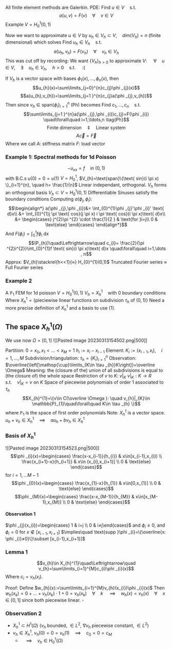 All finite element methods are Galerkin.
PDE:
Find $u\in V \quad\text{s.t.}\quad$ 
$$a(u,v)=F(v)\quad\forall\quad v\in V \tag{P}$$
	Example $V=H^{1}_{0}(0,1)$ 

Now we want to approximate $u\in V$ by 
$u_{h}\in V_{h}\subset V, \quad dim(V_{h})=n$  (finite dimensional)
which solves
Find $u_{h}\in V_{h} \quad\text{s.t.}\quad$
$$a(u_{h},v_{h})=F(v_{h})\quad\forall\quad v_{h}\in V_{h}\tag{Ph}$$
This was cut off by recording:
	We want $\{V_{h} \}_{h>0}$ to approximate $V$:
	$\quad\forall\quad u\in V, \quad \exists \quad u_{h}\in V_{h}, \quad h>0 \quad\text{s.t.}\quad$
:(

If $V_{h}$ is a vector space with bases
$\phi_{1}(x),\ldots, \phi _{n}(x)$, then
$$u_{h}(x)=\sum\limits_{j=0}^{n}c_{j}\phi _{j}(x)$$
$$a(u_{h},v_{h})=\sum\limits_{j=1 }^{n}c_{j}a(\phi _{j},v_{h})$$
Then since $v_{h}\in \text{span}\{\phi _{i} \}_{i=1}^{n}$
(Ph) becomes
Find $c_{1},\ldots,c_{n} \quad\text{s.t.}\quad$ 
$$\sum\limits_{j=1 }^{n}a(\phi _{j},\phi _{i})c_{j}=F(\phi _{i}) \quad\forall\quad i=1,\ldots,n \tag{Ph}$$
$$\text{Finite dimension}\quad \Updownarrow \quad \text{Linear system}$$
$$A \vec{c}=\vec{F} \tag{1}$$
Where we call
	$A$: stiffness matrix
	$F:$ load vector

### Example 1: Spectral methods for 1d Poisson
$$-u_{xx}=f \quad \text{in } (0,1)$$
with B.C.s $u(0)=0=u(1)$
$V=H^{1}_{0}$,     $V_{h}=\text{span}\{\text{ sin}(i \pi x) \}_{i=1}^{n}, \quad h= \frac{1}{n}$
	Linear independant, orthogonal.
	$V_{h}$ forms an orthogonal basis
	$V_{h}\subset V=H_{0}^{1}(0,1)$ 
		Differentiable
		Sinuses satisfy the boundary conditions
	Computing $a(\phi _{j},\phi _{i})$:
	$$\begin{align*}
	a(\phi _{j},\phi _{i})&= \int_{0}^{1}\phi _{j}'\phi _{i}' \text{ d}x\\
	&=  \int_{0}^{1}j \pi \text{ cos}(j \pi x) i \pi \text{ cos}(i \pi x)\text{ d}x\\
	&= \begin{cases}
	j^{2}\pi ^{2} \cdot \frac{1}{2  }  & \text{for }i=j\\
	0 & \text{else}
	\end{cases}
	\end{align*}$$
	And
	$F(\phi _{i})=\int_{0}^{1}f \phi_{i}\text{ d}x$
$$(P_{h})\quad\Leftrightarrow\quad c_{i}= \frac{2}{\pi ^{2}i^{2}}\int_{0}^{1}f \text{ sin}(i \pi x)\text{ d}x \quad\forall\quad i=1,\dots , n$$
Approx: $V_{h}\stackrel{h<<1}{≈} H_{0}^{1}(0,1)$
	Truncated Fourier series $≈$ Full Fourier series


### Example 2
A $\mathbb{P}_{1}$ FEM for 1d poisson
$V=H_{0}^{1}(0,1)$
$V_{h}=X^{1}_{h} \quad \text{with } 0 \text{ boundary conditions}$
Where $X^{1}_{h}=\{\text{pieciewise linear functions on subdivision } \tau _{h} \text{ of }(0,1) \}$
Need a more precise definition of $X_{h}^{1}$ and a basis to use $(1)$.

## The space $X_{h}^{1}(\Omega )$
We use now $\Omega =[0,1]$
![[Pasted image 20230313154502.png|500]]

Partition: $0=x_{0},x_{1}<\dots<x_{M}=1$
$h_{i}:= x_{i}-x_{i-1}$
Element: $K_{i}:=(x_{i-1},x_{i}), \quad i=1,\dots,M$
Subdivision/triangulation: $\tau _{h}=\{K_{i}  \}_{i=1}^{n}$
	Observation: $\overline{\left[\mathop{\cup}\limits_{K\in \tau _{h}}K\right]}=\overline \Omega$ 
	Meaning: the (closure of the) union of all subdivisions is equal to (the closure of) the whole space
Restriction of $v$ to $K$: $v|_{K}$
	$v|_{K}: K\to R \quad\text{s.t.}\quad v|_{K}=v \text{ on } K$ 
Space of piecewise polynomials of order 1 associated to $\tau _{h}$
	$$X_{h}^{1}=\{v\in C(\overline \Omega ): \quad v_{h}|_{K}\in \mathbb{P}_{1}\quad\forall\quad K\in \tau _{h} \}$$
	where $\mathbb{P}_{1}$ is the space of first order polynomials
	Note: $X_{h}^{1}$ is a vector space.
		$u_{h}+v_{h}\in X_{h}^{1}\quad\implies\quad au_{h}+bv_{h}\in X_{h}^{1}$

### Basis of $X_{h}^{1}$
![[Pasted image 20230313154523.png|500]]
$$\phi _{i}(x)=\begin{cases} 
\frac{x-x_{i-1}}{h_{i}} & x\in[x_{i-1},x_{i}) \\
\frac{x_{i+1}-x}{h_{i+1}} & x\in (x_{i},x_{i+1}] \\
0 & \text{else}
\end{cases}$$
for $i=1,\dots M-1$
$$\phi _{0}(x)=\begin{cases}
\frac{x_{1}-x}{h_{1}} & x\in[0,x_{1}] \\
0 & \text{else}
\end{cases}$$
$$\phi _{M}(x)=\begin{cases}
\frac{x-x_{M-1}}{h_{M}} & x\in[x_{M-1},x_{M}] \\
0 & \text{else}
\end{cases}$$
#### Observation 1
$\phi _{j}(x_{i})=\begin{cases} 1 & i=j \\ 0 & i≠j\end{cases}$
and $\phi _{i}\ge0$,   and $\phi _{i}=0$  for $x\notin[x_{i-1},x_{i+1}]$ 
$\implies\quad \text{supp }\phi _{i}=\{\overline{x: \phi _{i}≠0}\}\subset [x_{i-1},x_{i+1}]$ 

### Lemma 1
$$v_{h}\in X_{h}^{1}\quad\Leftrightarrow\quad v_{h}=\sum\limits_{i=1}^{M}c_{i}\phi _{i}(x)$$
Where $c_{i}=v_{h}(x_{i})$.

Proof:
	Define $w_{h}(x):=\sum\limits_{i=1}^{M}v_{h}(x_{i})\phi _{i}(x)$
	Then
	$w_{h}(x_{k})=0+\dots+v_{h}(x_{k})\cdot 1+0=v_{h}(x_{k})\quad\forall\quad k$
	$\quad\implies\quad w_{h}(x)=v_{h}(x)\quad\forall\quad x\in[0,1]$ since both piecewise linear. $\square$ 

### Observation 2
* $X_{h}^{1}\subset H^{1}(\Omega )$     ($v_{h}$ bounded, $\in L^{2}$,   $\nabla v_{h}$ piecewise constant, $\in L^{2}$)
* $v_{h}\in X^{1}_{h}$,      $v_{h}(0)=0=v_{h}(1) \quad\implies\quad c_{0}=0=c_{M}$  
	* $\quad\implies\quad v_{h}\in H_{0}^{1}(\Omega )$

